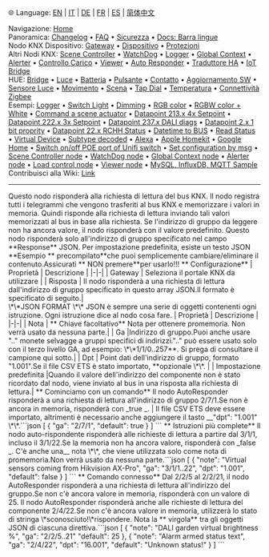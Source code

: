 🌐 Language: [EN](/node-red-contrib-knx-ultimate/wiki/KNXAutoResponder) | [IT](/node-red-contrib-knx-ultimate/wiki/it-KNXAutoResponder) | [DE](/node-red-contrib-knx-ultimate/wiki/de-KNXAutoResponder) | [FR](/node-red-contrib-knx-ultimate/wiki/fr-KNXAutoResponder) | [ES](/node-red-contrib-knx-ultimate/wiki/es-KNXAutoResponder) | [简体中文](/node-red-contrib-knx-ultimate/wiki/zh-CN-KNXAutoResponder)
<!-- NAV START -->
Navigazione: [Home](/node-red-contrib-knx-ultimate/wiki/it-Home)  
Panoramica: [Changelog](https://github.com/Supergiovane/node-red-contrib-knx-ultimate/blob/master/CHANGELOG.md) • [FAQ](/node-red-contrib-knx-ultimate/wiki/it-FAQ-Troubleshoot) • [Sicurezza](/node-red-contrib-knx-ultimate/wiki/it-SECURITY) • [Docs: Barra lingue](/node-red-contrib-knx-ultimate/wiki/it-Docs-Language-Bar)  
Nodo KNX Dispositivo: [Gateway](/node-red-contrib-knx-ultimate/wiki/it-Gateway-configuration) • [Dispositivo](/node-red-contrib-knx-ultimate/wiki/it-Device) • [Protezioni](/node-red-contrib-knx-ultimate/wiki/it-Protections)  
Altri Nodi KNX: [Scene Controller](/node-red-contrib-knx-ultimate/wiki/it-SceneController-Configuration) • [WatchDog](/node-red-contrib-knx-ultimate/wiki/it-WatchDog-Configuration) • [Logger](/node-red-contrib-knx-ultimate/wiki/it-Logger-Configuration) • [Global Context](/node-red-contrib-knx-ultimate/wiki/it-GlobalVariable) • [Alerter](/node-red-contrib-knx-ultimate/wiki/it-Alerter-Configuration) • [Controllo Carico](/node-red-contrib-knx-ultimate/wiki/it-LoadControl-Configuration) • [Viewer](/node-red-contrib-knx-ultimate/wiki/it-knxUltimateViewer) • [Auto Responder](/node-red-contrib-knx-ultimate/wiki/it-KNXAutoResponder) • [Traduttore HA](/node-red-contrib-knx-ultimate/wiki/it-HATranslator) • [IoT Bridge](/node-red-contrib-knx-ultimate/wiki/it-IoT-Bridge-Configuration)  
HUE: [Bridge](/node-red-contrib-knx-ultimate/wiki/it-HUE+Bridge+configuration) • [Luce](/node-red-contrib-knx-ultimate/wiki/it-HUE+Light) • [Batteria](/node-red-contrib-knx-ultimate/wiki/it-HUE+Battery) • [Pulsante](/node-red-contrib-knx-ultimate/wiki/it-HUE+Button) • [Contatto](/node-red-contrib-knx-ultimate/wiki/it-HUE+Contact+sensor) • [Aggiornamento SW](/node-red-contrib-knx-ultimate/wiki/it-HUE+Device+software+update) • [Sensore Luce](/node-red-contrib-knx-ultimate/wiki/it-HUE+Light+sensor) • [Movimento](/node-red-contrib-knx-ultimate/wiki/it-HUE+Motion) • [Scena](/node-red-contrib-knx-ultimate/wiki/it-HUE+Scene) • [Tap Dial](/node-red-contrib-knx-ultimate/wiki/it-HUE+Tapdial) • [Temperatura](/node-red-contrib-knx-ultimate/wiki/it-HUE+Temperature+sensor) • [Connettività Zigbee](/node-red-contrib-knx-ultimate/wiki/it-HUE+Zigbee+connectivity)  
Esempi: [Logger](/node-red-contrib-knx-ultimate/wiki/it-Logger-Sample) • [Switch Light](/node-red-contrib-knx-ultimate/wiki/-Sample---Switch-light) • [Dimming](/node-red-contrib-knx-ultimate/wiki/-Sample---Dimming) • [RGB color](/node-red-contrib-knx-ultimate/wiki/-Sample---RGB-Color) • [RGBW color + White](/node-red-contrib-knx-ultimate/wiki/-Sample---RGBW-Color-plus-White) • [Command a scene actuator](/node-red-contrib-knx-ultimate/wiki/-Sample---Control-a-scene-actuator) • [Datapoint 213.x 4x Setpoint](/node-red-contrib-knx-ultimate/wiki/-Sample---DPT213) • [Datapoint 222.x 3x Setpoint](/node-red-contrib-knx-ultimate/wiki/-Sample---DPT222) • [Datapoint 237.x DALI diags](/node-red-contrib-knx-ultimate/wiki/-Sample---DPT237) • [Datapoint 2.x 1 bit proprity](/node-red-contrib-knx-ultimate/wiki/-Sample---DPT2) • [Datapoint 22.x RCHH Status](/node-red-contrib-knx-ultimate/wiki/-Sample---DPT22) • [Datetime to BUS](/node-red-contrib-knx-ultimate/wiki/-Sample---DateTime-to-BUS) • [Read Status](/node-red-contrib-knx-ultimate/wiki/-Sample---Read-value-from-Device) • [Virtual Device](/node-red-contrib-knx-ultimate/wiki/-Sample---Virtual-Device) • [Subtype decoded](/node-red-contrib-knx-ultimate/wiki/-Sample---Subtype) • [Alexa](/node-red-contrib-knx-ultimate/wiki/-Sample---Alexa) • [Apple Homekit](/node-red-contrib-knx-ultimate/wiki/-Sample---Apple-Homekit) • [Google Home](/node-red-contrib-knx-ultimate/wiki/-Sample---Google-Assistant) • [Switch on/off POE port of Unifi switch](/node-red-contrib-knx-ultimate/wiki/-Sample---UnifiPOE) • [Set configuration by msg](/node-red-contrib-knx-ultimate/wiki/-Sample-setConfig) • [Scene Controller node](/node-red-contrib-knx-ultimate/wiki/Sample-Scene-Node) • [WatchDog node](/node-red-contrib-knx-ultimate/wiki/-Sample---WatchDog) • [Global Context node](/node-red-contrib-knx-ultimate/wiki/SampleGlobalContextNode) • [Alerter node](/node-red-contrib-knx-ultimate/wiki/SampleAlerter) • [Load control node](/node-red-contrib-knx-ultimate/wiki/SampleLoadControl) • [Viewer node](/node-red-contrib-knx-ultimate/wiki/knxUltimateViewer) • [MySQL, InfluxDB, MQTT Sample](/node-red-contrib-knx-ultimate/wiki/Sample-KNX2MQTT-KNX2MySQL-KNX2InfluxDB)  
Contribuisci alla Wiki: [Link](/node-red-contrib-knx-ultimate/wiki/it-Manage-Wiki)
<!-- NAV END -->
---
<p> Questo nodo risponderà alla richiesta di lettura del bus KNX.
Il nodo registra tutti i telegrammi che vengono trasferiti al bus KNX e memorizzare i valori in memoria.
Quindi risponde alla richiesta di lettura inviando tali valori memorizzati al bus in base alla richiesta.
Se l'indirizzo di gruppo da leggere non ha ancora valore, il nodo risponderà con il valore predefinito.
Questo nodo risponderà solo all'indirizzo di gruppo specificato nel campo **Response** JSON.
Per impostazione predefinita, esiste un testo JSON **Esempio ** precompilato**che puoi semplicemente cambiare/eliminare il contenuto.Assicurati ** NON premere**per usarlo!!! ** Configurazione** | Proprietà | Descrizione |
|-|-|
| Gateway | Seleziona il portale KNX da utilizzare |
| Risposta | Il nodo risponderà a una richiesta di lettura dall'indirizzo di gruppo specificato in questo array JSON.Il formato è specificato di seguito.|
<br/>
\*\*JSON FORMAT \*\*
JSON è sempre una serie di oggetti contenenti ogni istruzione. Ogni istruzione dice al nodo cosa fare.
| Proprietà | Descrizione |
|-|-|
| Nota | ** Chiave facoltativo** Nota per ottenere promemoria. Non verrà usato da nessuna parte.|
| Ga |Indirizzo di gruppo.Puoi anche usare ".." monete selvagge a gruppi specifici di indirizzi.".." può essere usato solo con il terzo livello GA, ad esempio: \*\*1/1/0..257**. Si prega di consultare il campione qui sotto.|
| Dpt | Point dati dell'indirizzo di gruppo, formato "1.001".Se il file CSV ETS è stato importato, **opzionale \*\*. |
| Impostazione predefinita |Quando il valore dell'indirizzo del componente non è stato ricordato dal nodo, viene inviato al bus in una risposta alla richiesta di lettura.| ** Cominciamo con un comando** Il nodo AutoResponder risponderà a una richiesta di lettura all'indirizzo di gruppo 2/7/1.Se non è ancora in memoria, risponderà con _true _. |
Il file CSV ETS deve essere importato, altrimenti è necessario anche aggiungere il tasto __"dpt": "1.001" \*\*.```json
[
    {
        "ga": "2/7/1",
        "default": true
    }
]
``` ** Istruzioni più complete** Il nodo auto-rispondente risponderà alle richieste di lettura a partire dal 3/1/1, incluso il 3/1/22.Se la memoria non ha ancora valore, risponderà con _false _.
C'è anche una__ nota \*\*, che viene utilizzata solo come nota di promemoria.Non verrà usato da nessuna parte.```json
[
    {
        "note": "Virtual sensors coming from Hikvision AX-Pro",
        "ga": "3/1/1..22",
        "dpt": "1.001",
        "default": false
    }
]
``` ** Comando connesso** Dal 2/2/5 al 2/2/21, il nodo AutoResponder risponderà a una richiesta di lettura all'indirizzo del gruppo.Se non c'è ancora valore in memoria, risponderà con un valore di 25.
Il nodo AutoResponder risponderà anche alle richieste di lettura del componente 2/4/22.Se non c'è ancora valore in memoria, utilizzerà lo stato di stringa \*sconosciuto!\*rispondere.
Nota la ** virgola** tra gli oggetti JSON di ciascuna direttiva.```json
[
    {
        "note": "DALI garden virtual brightness %",
        "ga": "2/2/5..21"
        "default": 25
    },
    {
        "note": "Alarm armed status text",
        "ga": "2/4/22",
        "dpt": "16.001",
        "default": "Unknown status!"
    }
]
```<br/>